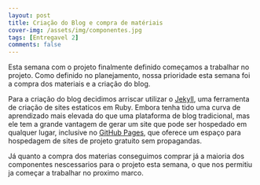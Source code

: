 ```yaml
---
layout: post
title: Criação do Blog e compra de matériais
cover-img: /assets/img/componentes.jpg
tags: [Entregavel 2]
comments: false
---
```



Esta semana com o projeto finalmente definido começamos a trabalhar no projeto. Como definido
no planejamento, nossa prioridade esta semana foi a compra dos materiais e a criação do blog.

Para a criação do blog decidimos arriscar utilizar o [Jekyll](https://jekyllrb.com/), uma ferramenta de criação
de sites estaticos em Ruby. Embora tenha tido uma curva de aprendizado mais elevada do que uma plataforma de blog
tradicional, mas ele tem a grande vantagem de gerar um site que pode ser hospedado em qualquer lugar, inclusive no [GitHub
Pages](https://pages.github.com/), que oferece um espaço para hospedagem de sites de projeto  gratuito sem propagandas.

Já quanto a compra dos materias conseguimos comprar já a maioria dos componentes nescessarios para o projeto esta semana, o que nos
permitiu ja começar a trabalhar no proximo marco.


